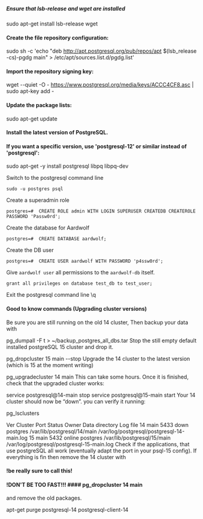 ##### Ensure that lsb-release and wget are installed
sudo apt-get install lsb-release wget

#### Create the file repository configuration:
sudo sh -c 'echo "deb http://apt.postgresql.org/pub/repos/apt $(lsb_release -cs)-pgdg main" > /etc/apt/sources.list.d/pgdg.list'

#### Import the repository signing key:
wget --quiet -O - https://www.postgresql.org/media/keys/ACCC4CF8.asc | sudo apt-key add -

#### Update the package lists:
sudo apt-get update

#### Install the latest version of PostgreSQL.
#### If you want a specific version, use 'postgresql-12' or similar instead of 'postgresql':
sudo apt-get -y install postgresql libpq libpq-dev

Switch to the postgresql command line

    sudo -u postgres psql

Create a superadmin role

    postgres=#  CREATE ROLE admin WITH LOGIN SUPERUSER CREATEDB CREATEROLE PASSWORD 'Passw0rd';

Create the database for Aardwolf

    postgres=#  CREATE DATABASE aardwolf;

Create the DB user

    postgres=#  CREATE USER aardwolf WITH PASSWORD 'p4ssw0rd';

Give `aardwolf user` all permissions to the `aardwolf-db` itself.
    
    grant all privileges on database test_db to test_user;

Exit the postgresql command line
    \q

#### Good to know commands (Upgrading cluster versions)

Be sure you are still running on the old 14 cluster, Then backup your data with

pg_dumpall -F t > ~/backup_postgres_all_dbs.tar
Stop the still empty default installed postgreSQL 15 cluster and drop it.

pg_dropcluster 15 main --stop
Upgrade the 14 cluster to the latest version (which is 15 at the moment writing)

pg_upgradecluster 14 main
This can take some hours. Once it is finished, check that the upgraded cluster works:

service postgresql@14-main stop
service postgresql@15-main start
Your 14 cluster should now be “down”. you can verify it running:

pg_lsclusters

Ver Cluster Port Status Owner    Data directory              Log file
14  main    5433 down   postgres /var/lib/postgresql/14/main /var/log/postgresql/postgresql-14-main.log
15  main    5432 online postgres /var/lib/postgresql/15/main /var/log/postgresql/postgresql-15-main.log
Check if the applications, that use postgreSQL all work (eventually adapt the port in your psql-15 config). If everything is fin then remove the 14 cluster with

#### !be really sure to call this!
#### !DON'T BE TOO FAST!!! #### pg_dropcluster 14 main
and remove the old packages.

apt-get purge postgresql-14 postgresql-client-14